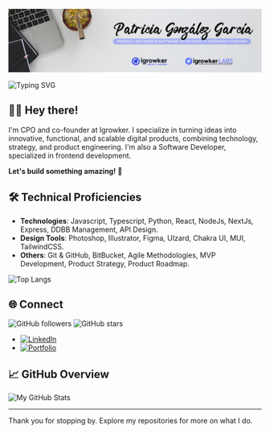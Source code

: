 ![Header](Assets/banner.png)

![Typing SVG](https://readme-typing-svg.herokuapp.com?font=Fira+Code&size=24&duration=5000&color=667AFB&lines=Hey+there!+I'm+Patricia;Product+Engineer+and;+Software+Dev+at+Igrowker)

## 🖖🏼 Hey there!

I'm CPO and co-founder at Igrowker. I specialize in turning ideas into innovative, functional, and scalable digital products, combining technology, strategy, and product engineering. I'm also a Software Developer, specialized in frontend development.

**Let's build something amazing!** 🚀

## 🛠️ Technical Proficiencies

- **Technologies**: Javascript, Typescript, Python, React, NodeJs, NextJs, Express, DDBB Management, API Design.
- **Design Tools**: Photoshop, Illustrator, Figma, UIzard, Chakra UI, MUI, TailwindCSS.
- **Others**: Git & GitHub, BitBucket, Agile Methodologies, MVP Development, Product Strategy, Product Roadmap.

![Top Langs](https://github-readme-stats.vercel.app/api/top-langs/?username=patrigarcia&layout=compact&theme=radical)

## 🌐 Connect

![GitHub followers](https://img.shields.io/github/followers/patrigarcia?style=social)
![GitHub stars](https://img.shields.io/github/stars/patrigarcia?style=social)

- [![LinkedIn](https://img.shields.io/badge/LinkedIn-Connect-blue)](https://www.linkedin.com/in/patggarcia/)
- [![Portfolio](https://img.shields.io/badge/Portfolio-Visit-blue)](https://www.patgonzalez.me)

## 📈 GitHub Overview

![My GitHub Stats](https://github-readme-stats.vercel.app/api?username=patrigarcia&show_icons=true&theme=radical)

---

Thank you for stopping by. Explore my repositories for more on what I do.
